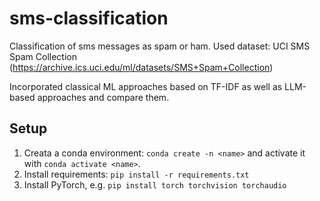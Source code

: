 # sms-classification

Classification of sms messages as spam or ham. Used dataset: UCI SMS Spam Collection (https://archive.ics.uci.edu/ml/datasets/SMS+Spam+Collection)  

Incorporated classical ML approaches based on TF-IDF as well as LLM-based approaches and compare them.


## Setup

1. Creata a conda environment: `conda create -n <name>` and activate it with `conda activate <name>`.
2. Install requirements: `pip install -r requirements.txt`
3. Install PyTorch, e.g. `pip install torch torchvision torchaudio`
